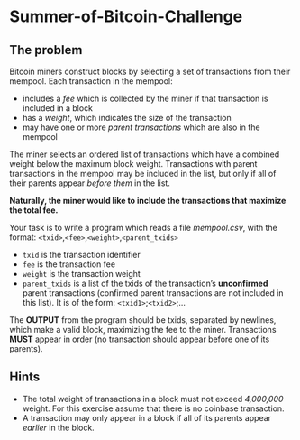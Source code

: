 # Summer-of-Bitcoin-Challenge

## The problem

Bitcoin miners construct blocks by selecting a set of transactions from their mempool. Each transaction in the mempool:

 * includes a *fee* which is collected by the miner if that transaction is included in a block
 * has a *weight*, which indicates the size of the transaction
 * may have one or more *parent transactions* which are also in the mempool

The miner selects an ordered list of transactions which have a combined weight below the maximum block weight. 
Transactions with parent transactions in the mempool may be included in the list, but only if all of their parents appear *before them* in the list.

**Naturally, the miner would like to include the transactions that maximize the total fee.**

Your task is to write a program which reads a file *mempool.csv*, with the format:
`<txid>`,`<fee>`,`<weight>`,`<parent_txids>`

 * `txid` is the transaction identifier
 * `fee` is the transaction fee
 * `weight` is the transaction weight
 * `parent_txids` is a list of the txids of the transaction’s **unconfirmed** parent transactions (confirmed parent transactions are not included in this list). It is of
the form: `<txid1>`;`<txid2>`;...

The **OUTPUT** from the program should be txids, separated by newlines, which make a valid block, maximizing the fee to the miner. Transactions **MUST** appear in order
(no transaction should appear before one of its parents).

## Hints

* The total weight of transactions in a block must not exceed *4,000,000* weight. For this exercise assume that there is no coinbase transaction.
* A transaction may only appear in a block if all of its parents appear *earlier* in the block.
